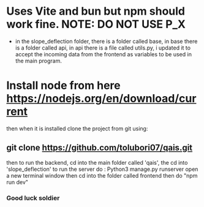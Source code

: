# Uses Vite and bun but npm should work fine. NOTE: DO NOT USE P_X
- in the slope_deflection folder, there is a folder called base, in base there is a folder called api, in api there is a file called utils.py, i updated it to accept the incoming data from the frontend as variables to be used in the main program.
# Install node from here https://nodejs.org/en/download/current
then when it is installed
clone the project from git using:
## git clone https://github.com/tolubori07/qais.git
then to run the backend, cd into the main folder called 'qais', the cd into 'slope_deflection'
to run the server do : Python3 manage.py runserver
open a new terminal window
then cd into the folder called frontend
then do "npm run dev"

### Good luck soldier
